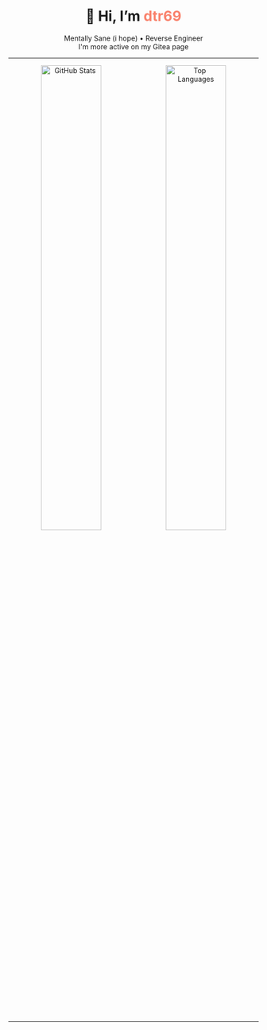 <h1 align="center">👋 Hi, I’m <span style="color:#f9826c">dtr69</span></h1>

<p align="center">
  Mentally Sane (i hope) • Reverse Engineer <br>
  I'm more active on my Gitea page
</p>

---

<p align="center">
  <img src="https://github-readme-stats.vercel.app/api?username=yyyeco1&show_icons=true&theme=catppuccin_latte&count_private=true" alt="GitHub Stats" width="49%">
  <img src="https://github-readme-stats.vercel.app/api/top-langs/?username=yyyeco1&layout=compact&theme=catppuccin_latte" alt="Top Languages" width="49%">
</p>

---
